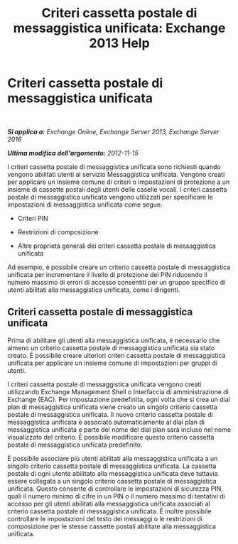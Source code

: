 ﻿---
title: 'Criteri cassetta postale di messaggistica unificata: Exchange 2013 Help'
TOCTitle: Criteri cassetta postale di messaggistica unificata
ms:assetid: dfae629e-ee89-4494-a3ed-9655b67eb87e
ms:mtpsurl: https://technet.microsoft.com/it-it/library/Bb124909(v=EXCHG.150)
ms:contentKeyID: 50555704
ms.date: 05/22/2018
mtps_version: v=EXCHG.150
ms.translationtype: MT
---

# Criteri cassetta postale di messaggistica unificata

 

_**Si applica a:** Exchange Online, Exchange Server 2013, Exchange Server 2016_

_**Ultima modifica dell'argomento:** 2012-11-15_

I criteri cassetta postale di messaggistica unificata sono richiesti quando vengono abilitati utenti al servizio Messaggistica unificata. Vengono creati per applicare un insieme comune di criteri o impostazioni di protezione a un insieme di cassette postali degli utenti delle caselle vocali. I criteri cassetta postale di messaggistica unificata vengono utilizzati per specificare le impostazioni di messaggistica unificata come segue:

  - Criteri PIN

  - Restrizioni di composizione

  - Altre proprietà generali dei criteri cassetta postale di messaggistica unificata

Ad esempio, è possibile creare un criterio cassetta postale di messaggistica unificata per incrementare il livello di protezione del PIN riducendo il numero massimo di errori di accesso consentiti per un gruppo specifico di utenti abilitati alla messaggistica unificata, come i dirigenti.

## Criteri cassetta postale di messaggistica unificata

Prima di abilitare gli utenti alla messaggistica unificata, è necessario che almeno un criterio cassetta postale di messaggistica unificata sia stato creato. È possibile creare ulteriori criteri cassetta postale di messaggistica unificata per applicare un insieme comune di impostazioni per gruppi di utenti.

I criteri cassetta postale di messaggistica unificata vengono creati utilizzando Exchange Management Shell o Interfaccia di amministrazione di Exchange (EAC). Per impostazione predefinita, ogni volta che si crea un dial plan di messaggistica unificata viene creato un singolo criterio cassetta postale di messaggistica unificata. Il nuovo criterio cassetta postale di messaggistica unificata è associato automaticamente al dial plan di messaggistica unificata e parte del nome del dial plan sarà incluso nel nome visualizzato del criterio. È possibile modificare questo criterio cassetta postale di messaggistica unificata predefinito.

È possibile associare più utenti abilitati alla messaggistica unificata a un singolo criterio cassetta postale di messaggistica unificata. La cassetta postale di ogni utente abilitato alla messaggistica unificata deve tuttavia essere collegata a un singolo criterio cassetta postale di messaggistica unificata. Questo consente di controllare le impostazioni di sicurezza PIN, quali il numero minimo di cifre in un PIN o il numero massimo di tentativi di accesso per gli utenti abilitati alla messaggistica unificata associati al criterio cassetta postale di messaggistica unificata. È inoltre possibile controllare le impostazioni del testo dei messaggi o le restrizioni di composizione per le stesse cassette postali abilitate alla messaggistica unificata.


